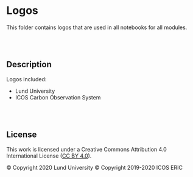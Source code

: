 # Logos
This folder contains logos that are used in all notebooks for all modules.

<br>
<br>

## Description
Logos included:

* Lund University
* ICOS Carbon Observation System

<br>
<br>

## License
This work is licensed under a
Creative Commons Attribution 4.0 International License ([CC BY 4.0](http://creativecommons.org/licenses/by/4.0/)).

© Copyright 2020 Lund University
© Copyright 2019-2020 ICOS ERIC


